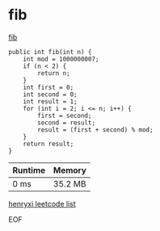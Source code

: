 # fib
[fib](https://leetcode-cn.com/problems/fei-bo-na-qi-shu-lie-lcof/)

```
public int fib(int n) {
    int mod = 1000000007;
    if (n < 2) {
        return n;
    }
    int first = 0;
    int second = 0;
    int result = 1;
    for (int i = 2; i <= n; i++) {
        first = second;
        second = result;
        result = (first + second) % mod;
    }
    return result;
}
```

| Runtime       | Memory     | 
| :------------- | :---------- |
| 0 ms | 35.2 MB	   |


[henryxi leetcode list](http://www.henryxi.com/leetcode)

EOF
